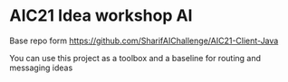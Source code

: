 # AIC21 Idea workshop AI
  Base repo form https://github.com/SharifAIChallenge/AIC21-Client-Java
  
  You can use this project as a toolbox and a baseline for routing and messaging ideas

